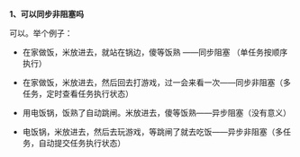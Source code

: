 **1、可以同步非阻塞吗**

可以。举个例子：

+ 在家做饭，米放进去，就站在锅边，傻等饭熟 ——同步阻塞 （单任务按顺序执行）

+ 在家做饭，米放进去，然后回去打游戏，过一会来看一次——同步非阻塞（多任务，定时查看任务执行状态）
+ 用电饭锅，饭熟了自动跳闸。米放进去，傻等饭熟——异步阻塞（没有意义）
+ 电饭锅，米放进去，然后去玩游戏，等跳闸了就去吃饭——异步非阻塞（多任务，自动提交任务执行状态）

